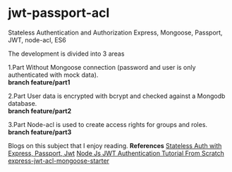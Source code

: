 # jwt-passport-acl

Stateless Authentication and Authorization Express, Mongoose, Passport, JWT, node-acl, ES6

The development is divided into 3 areas

  1.Part 
  Without Mongoose connection (password and user is only authenticated with mock data).    
  **branch feature/part1**

  2.Part 
  User data is encrypted with bcrypt and checked against a Mongodb database.      
  **branch feature/part2**
  
  3.Part
  Node-acl is used to create access rights for groups and roles.     
  **branch feature/part3**

Blogs on this subject that I enjoy reading. 
**References** 
[Stateless Auth with Express, Passport, Jwt](https://medium.com/@paul.allies/stateless-auth-with-express-passport-jwt-7a55ffae0a5c)
[Node Js JWT Authentication Tutorial From Scratch](https://appdividend.com/2018/02/07/node-js-jwt-authentication-tutorial-scratch)
[express-jwt-acl-mongoose-starter](https://github.com/patrickvaler/express-jwt-acl-mongoose-starter/blob/master/src/server.js)
